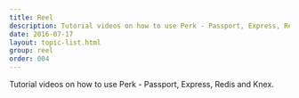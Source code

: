 ```yaml
---
title: Reel
description: Tutorial videos on how to use Perk - Passport, Express, Redis and Knex.
date: 2016-07-17
layout: topic-list.html
group: reel
order: 004
---
```


Tutorial videos on how to use Perk - Passport, Express, Redis and Knex.